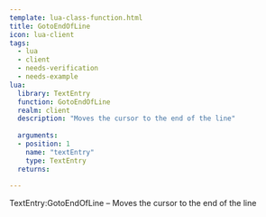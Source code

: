 ```yaml
---
template: lua-class-function.html
title: GotoEndOfLine
icon: lua-client
tags:
  - lua
  - client
  - needs-verification
  - needs-example
lua:
  library: TextEntry
  function: GotoEndOfLine
  realm: client
  description: "Moves the cursor to the end of the line"
  
  arguments:
  - position: 1
    name: "textEntry"
    type: TextEntry
  returns:
    
---
```


<div class="lua__search__keywords">
TextEntry:GotoEndOfLine &#x2013; Moves the cursor to the end of the line
</div>

